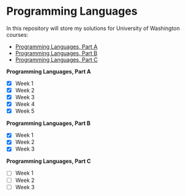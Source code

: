 # Programming Languages

In this repository will store my solutions for University of Washington courses:
 - [Programming Languages, Part A](https://www.coursera.org/learn/programming-languages)
 - [Programming Languages, Part B](https://www.coursera.org/learn/programming-languages-part-b)
 - [Programming Languages, Part C](https://www.coursera.org/learn/programming-languages-part-c)


**Programming Languages, Part A**
- [x] Week 1
- [x] Week 2
- [x] Week 3
- [x] Week 4
- [x] Week 5

**Programming Languages, Part B**
- [x] Week 1
- [x] Week 2
- [x] Week 3

**Programming Languages, Part C**
- [ ] Week 1
- [ ] Week 2
- [ ] Week 3
